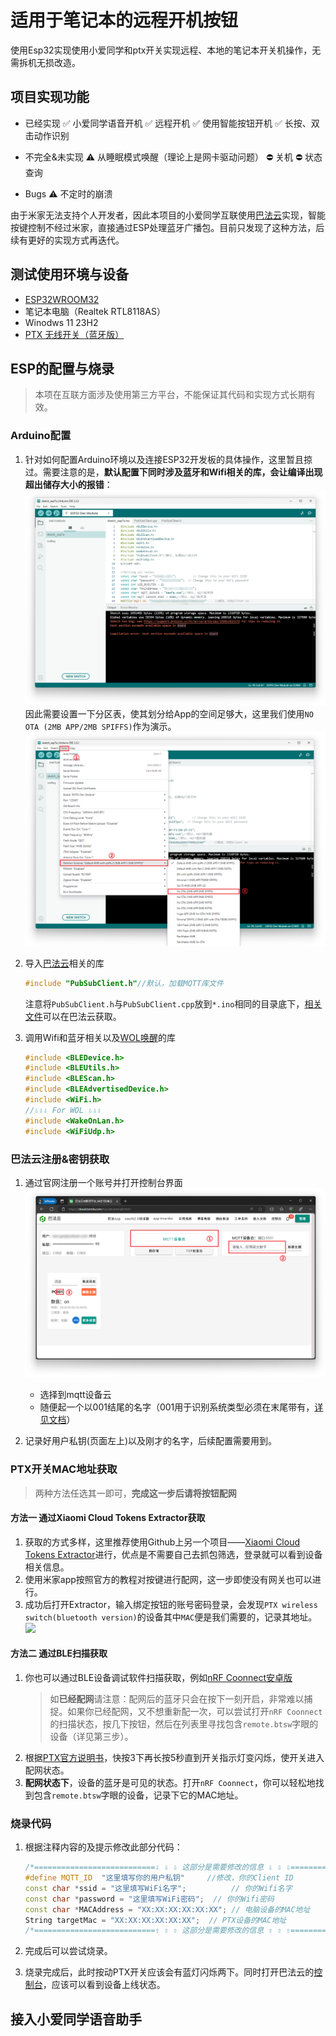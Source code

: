 # 适用于笔记本的远程开机按钮

使用Esp32实现使用小爱同学和ptx开关实现远程、本地的笔记本开关机操作，无需拆机无损改造。

## 项目实现功能

+ 已经实现
    ✅ 小爱同学语音开机
    ✅ 远程开机
    ✅ 使用智能按钮开机
    ✅ 长按、双击动作识别
- 不完全&未实现
    ⚠️ 从睡眠模式唤醒（理论上是网卡驱动问题）
    ⛔ 关机
    ⛔ 状态查询
+ Bugs
    ⚠️ 不定时的崩溃
    
   
    
由于米家无法支持个人开发者，因此本项目的小爱同学互联使用[巴法云](https://bemfa.com/)实现，智能按键控制不经过米家，直接通过ESP处理蓝牙广播包。目前只发现了这种方法，后续有更好的实现方式再迭代。

## 测试使用环境与设备
+ [ESP32WROOM32](https://www.espressif.com.cn/sites/default/files/documentation/esp32-wroom-32_datasheet_cn.pdf)
+ 笔记本电脑（Realtek RTL8118AS）
+ Winodws 11 23H2
+ [PTX 无线开关（蓝牙版）](https://home.mi.com/webapp/content/baike/product/index.html?model=090615.remote.btsw1)


## ESP的配置与烧录

> 本项在互联方面涉及使用第三方平台，不能保证其代码和实现方式长期有效。

### Arduino配置
1. 针对如何配置Arduino环境以及连接ESP32开发板的具体操作，这里暂且掠过。需要注意的是，**默认配置下同时涉及蓝牙和Wifi相关的库，会让编译出现超出储存大小的报错**：
   ![](./Pics/error.png)
   因此需要设置一下分区表，使其划分给App的空间足够大，这里我们使用`NO OTA (2MB APP/2MB SPIFFS)`作为演示。
   ![](./Pics/space.png)

2. 导入[巴法云](https://cloud.bemfa.com/)相关的库

   ```cpp
   #include "PubSubClient.h"//默认，加载MQTT库文件
   ```

   注意将`PubSubClient.h`与`PubSubClient.cpp`放到`*.ino`相同的目录底下，[相关文件](https://cloud.bemfa.com/zip/8266/Bemfa_MQTT.zip)可以在巴法云获取。
   
3. 调用Wifi和蓝牙相关以及[WOL唤醒](https://github.com/a7md0/WakeOnLan)的库
   ```cpp
   #include <BLEDevice.h>
   #include <BLEUtils.h>
   #include <BLEScan.h>
   #include <BLEAdvertisedDevice.h>
   #include <WiFi.h>
   //⇩⇩⇩ For WOL ⇩⇩⇩
   #include <WakeOnLan.h>
   #include <WiFiUdp.h>
   ```
### 巴法云注册&密钥获取
1. 通过官网注册一个账号并打开控制台界面
   ![](./Pics/bafa.png)
   + 选择到mqtt设备云
   + 随便起一个以001结尾的名字（001用于识别系统类型必须在末尾带有，[详见文档](https://cloud.bemfa.com/docs/src/speaker_mi.html)）

2. 记录好用户私钥(页面左上)以及刚才的名字，后续配置需要用到。

### PTX开关MAC地址获取
> 两种方法任选其一即可，**完成这一步后请将按钮配网**
#### 方法一 通过Xiaomi Cloud Tokens Extractor获取
1. 获取的方式多样，这里推荐使用Github上另一个项目——[Xiaomi Cloud Tokens Extractor](https://github.com/PiotrMachowski/Xiaomi-cloud-tokens-extractor/)进行，优点是不需要自己去抓包筛选，登录就可以看到设备相关信息。
2. 使用米家app按照官方的教程对按键进行配网，这一步即使没有网关也可以进行。
3. 成功后打开Extractor，输入绑定按钮的账号密码登录，会发现`PTX wireless switch(bluetooth version)`的设备其中`MAC`便是我们需要的，记录其地址。
   ![](./Pics/extrator.png)

#### 方法二 通过BLE扫描获取
1. 你也可以通过BLE设备调试软件扫描获取，例如[nRF Coonnect安卓版](https://play.google.com/store/apps/details?id=no.nordicsemi.android.mcp&hl=en_US)
   > 如**已经配网**请注意：配网后的蓝牙只会在按下一刻开启，非常难以捕捉。如果你已经配网，又不想重新配一次，可以尝试打开`nRF Coonnect`的扫描状态，按几下按钮，然后在列表里寻找包含`remote.btsw`字眼的设备（详见第三步）。
2. 根据[PTX官方说明书](https://home.mi.com/views/introduction.html?model=090615.remote.btsw1&region=cn)，快按3下再长按5秒直到开关指示灯变闪烁，使开关进入配网状态。
3. **配网状态下**，设备的蓝牙是可见的状态。打开`nRF Coonnect`，你可以轻松地找到包含`remote.btsw`字眼的设备，记录下它的MAC地址。

### 烧录代码
1. 根据注释内容的及提示修改此部分代码：

   ```cpp
   /*===========================⇩ ⇩ ⇩ 这部分是需要修改的信息 ⇩ ⇩ ⇩================================*/
   #define MQTT_ID  "这里填写你的用户私钥"     //修改，你的Client ID
   const char *ssid = "这里填写WiFi名字";          // 你的Wifi名字
   const char *password = "这里填写WiFi密码";  // 你的Wifi密码
   const char *MACAddress = "XX:XX:XX:XX:XX:XX"; // 电脑设备的MAC地址
   String targetMac = "XX:XX:XX:XX:XX:XX";  // PTX设备的MAC地址
   /*===========================⇧ ⇧ ⇧ 这部分是需要修改的信息 ⇧ ⇧ ⇧================================*/
   ```

2. 完成后可以尝试烧录。
3. 烧录完成后，此时按动PTX开关应该会有蓝灯闪烁两下。同时打开巴法云的[控制台](https://cloud.bemfa.com/tcp/devicemqtt.html)，应该可以看到设备上线状态。

## 接入小爱同学语音助手
